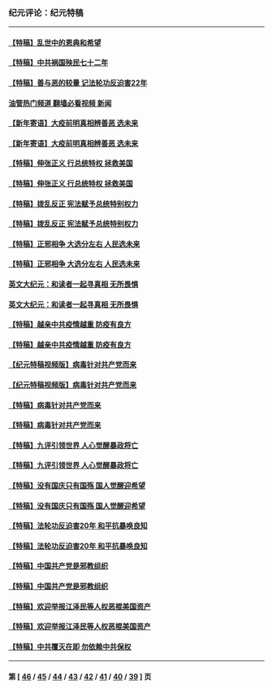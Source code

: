 ### 纪元评论：纪元特稿
---
#### [【特稿】乱世中的恩典和希望](../../pages/nsc424/n13734687.md?05260330) 
#### [【特稿】中共祸国殃民七十二年](../../pages/nsc424/n13272607.md?05260330) 
#### [【特稿】善与恶的较量 记法轮功反迫害22年](../../pages/nsc424/n13086597.md?05260330) 
#### [油管热门频道 翻墙必看视频 新闻](ok?05260330)
#### [【新年寄语】大疫前明真相辨善恶 选未来](../../pages/nsc424/n12660855.md?05260330) 
#### [【新年寄语】大疫前明真相辨善恶 选未来](../../pages/nsc424/n12660855.md?05260330) 
#### [【特稿】伸张正义 行总统特权 拯救美国](../../pages/nsc424/n12616806.md?05260330) 
#### [【特稿】伸张正义 行总统特权 拯救美国](../../pages/nsc424/n12616806.md?05260330) 
#### [【特稿】拨乱反正 宪法赋予总统特别权力](../../pages/nsc424/n12598306.md?05260330) 
#### [【特稿】拨乱反正 宪法赋予总统特别权力](../../pages/nsc424/n12598306.md?05260330) 
#### [【特稿】正邪相争 大选分左右 人民选未来](../../pages/nsc424/n12545208.md?05260330) 
#### [【特稿】正邪相争 大选分左右 人民选未来](../../pages/nsc424/n12545208.md?05260330) 
#### [英文大纪元：和读者一起寻真相 无所畏惧](../../pages/nsc424/n12542027.md?05260330) 
#### [英文大纪元：和读者一起寻真相 无所畏惧](../../pages/nsc424/n12542027.md?05260330) 
#### [【特稿】越亲中共疫情越重 防疫有良方](../../pages/nsc424/n12042989.md?05260330) 
#### [【特稿】越亲中共疫情越重 防疫有良方](../../pages/nsc424/n12042989.md?05260330) 
#### [【纪元特稿视频版】病毒针对共产党而来](../../pages/nsc424/n11977328.md?05260330) 
#### [【纪元特稿视频版】病毒针对共产党而来](../../pages/nsc424/n11977328.md?05260330) 
#### [【特稿】病毒针对共产党而来](../../pages/nsc424/n11928818.md?05260330) 
#### [【特稿】病毒针对共产党而来](../../pages/nsc424/n11928818.md?05260330) 
#### [【特稿】九评引领世界 人心觉醒暴政将亡](../../pages/nsc424/n11660496.md?05260330) 
#### [【特稿】九评引领世界 人心觉醒暴政将亡](../../pages/nsc424/n11660496.md?05260330) 
#### [【特稿】没有国庆只有国殇 国人觉醒迎希望](../../pages/nsc424/n11549354.md?05260330) 
#### [【特稿】没有国庆只有国殇 国人觉醒迎希望](../../pages/nsc424/n11549354.md?05260330) 
#### [【特稿】法轮功反迫害20年 和平抗暴唤良知](../../pages/nsc424/n11389135.md?05260330) 
#### [【特稿】法轮功反迫害20年 和平抗暴唤良知](../../pages/nsc424/n11389135.md?05260330) 
#### [【特稿】中国共产党是邪教组织](../../pages/nsc424/n11355551.md?05260330) 
#### [【特稿】中国共产党是邪教组织](../../pages/nsc424/n11355551.md?05260330) 
#### [【特稿】欢迎举报江泽民等人权恶棍美国资产](../../pages/nsc424/n11303040.md?05260330) 
#### [【特稿】欢迎举报江泽民等人权恶棍美国资产](../../pages/nsc424/n11303040.md?05260330) 
#### [【特稿】中共覆灭在即 勿依赖中共保权](../../pages/nsc424/n11278510.md?05260330) 

---
#### 第 [ [46](./46.md?05260330) / [45](./45.md?05260330) / [44](./44.md?05260330) / [43](./43.md?05260330) / [42](./42.md?05260330) / [41](./41.md?05260330) / [40](./40.md?05260330) / [39](./39.md?05260330) ] 页
